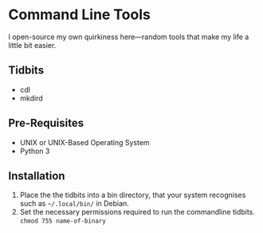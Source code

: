 # Command Line Tools
I open-source my own quirkiness here—random tools that make my life a little bit easier.

## Tidbits
* cdl
* mkdird

## Pre-Requisites
* UNIX or UNIX-Based Operating System
* Python 3

## Installation
1. Place the the tidbits into a bin directory, that your system recognises such as `~/.local/bin/` in Debian.
2. Set the necessary permissions required to run the commandline tidbits.  
```chmod 755 name-of-binary```
